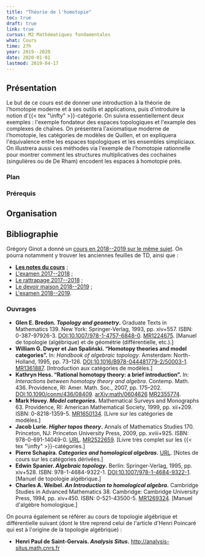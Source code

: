 ```yaml
---
title: "Théorie de l'homotopie"
toc: true
draft: true
link: true
cursus: M2 Mathématiques fondamentales
what: Cours
time: 27h
year: 2019--2020
date: 2020-01-01
lastmod: 2019-04-17
---
```


## Présentation

Le but de ce cours est de donner une introduction à la théorie de l'homotopie moderne et à ses outils et applications, puis d'introduire la notion d'{{< tex "\infty" >}}-catégorie.
On suivra essentiellement deux exemples : l'exemple fondateur des espaces topologiques et l'example des complexes de chaînes.
On présentera l'axiomatique moderne de l'homotopie, les catégories de modèles de Quillen, et on expliquera l'équivalence entre les espaces topologiques et les ensembles simpliciaux. 
On illustrera aussi ces méthodes via l'exemple de l'homotopie rationnelle pour montrer comment les structures multiplicatives des cochaines (singulières ou de De Rham) encodent les espaces à homotopie près.

### Plan

### Prérequis

## Organisation

## Bibliographie

Grégory Ginot a donné un [cours en 2018--2019 sur le même sujet](https://www.math.univ-paris13.fr/~ginot/Homotopie/).
On pourra notamment y trouver les anciennes feuilles de TD, ainsi que :

* **[Les notes du cours](https://www.math.univ-paris13.fr/%7Eginot/Homotopie/Ginot-homotopie2019.pdf)** ;
* [L'examen 2017--2018](https://www.math.univ-paris13.fr/%7Eginot/Homotopie/Homotopie_M2_Exam_2018.pdf) ;
* [Le rattrapage 2017--2018](https://www.math.univ-paris13.fr/%7Eginot/Homotopie/Homotopie_M2_R_Exam_2018.pdf) ;
* [Le devoir maison 2018--2019](https://www.math.univ-paris13.fr/%7Eginot/Homotopie/Homotopie_M2_Devoir_2019.pdf) ;
* [L'examen 2018--2019](https://www.math.univ-paris13.fr/~ginot/Homotopie/Homotopie_Exam_2019.pdf).

### Ouvrages

* **Glen E. Bredon. *Topology and geometry*.** Graduate Texts in Mathematics 139. New York: Springer-Verlag, 1993, pp. xiv+557. ISBN: 0-387-97926-3. [DOI:10.1007/978-1-4757-6848-0](https://dx.doi.org/10.1007/978-1-4757-6848-0). [MR1224675](http://www.ams.org/mathscinet-getitem?mr=1224675). <span class="text-muted">[Manuel de topologie (algébrique) et de géométrie (différentielle, etc.).]</span>
* **William G. Dwyer et Jan Spaliński. “Homotopy theories and model categories”.** In: *Handbook of algebraic topology*. Amsterdam: North-Holland, 1995, pp. 73–126. [DOI:10.1016/B978-044481779-2/50003-1](https://dx.doi.org/10.1016/B978-044481779-2/50003-1). [MR1361887](http://www.ams.org/mathscinet-getitem?mr=1361887). <span class="text-muted">[Introduction aux catégories de modèles.]</span>
* **Kathryn Hess. “Rational homotopy theory: a brief introduction”.** In: *Interactions between homotopy theory and algebra*. Contemp. Math. 436. Providence, RI: Amer. Math. Soc., 2007, pp. 175–202. [DOI:10.1090/conm/436/08409](https://dx.doi.org/10.1090/conm/436/08409). [arXiv:math/0604626](http://arxiv.org/abs/math/0604626) [MR2355774](http://www.ams.org/mathscinet-getitem?mr=2355774).
* **Mark Hovey. *Model categories*.** Mathematical Surveys and Monographs 63. Providence, RI: American Mathematical Society, 1999, pp. xii+209. ISBN: 0-8218-1359-5. [MR1650134](http://www.ams.org/mathscinet-getitem?mr=1650134). <span class="text-muted">[Livre sur les catégories de modèles.]</span>
* **Jacob Lurie. *Higher topos theory*.** Annals of Mathematics Studies 170. Princeton, NJ: Princeton University Press, 2009, pp. xviii+925. ISBN: 978-0-691-14049-0. [URL](http://www.math.harvard.edu/~lurie/papers/croppedtopoi.pdf). [MR2522659](http://www.ams.org/mathscinet-getitem?mr=2522659). <span class="text-muted">[Livre très complet sur les {{< tex "\infty" >}}-catégories.]</span>
* **Pierre Schapira. *Categories and homological algebras*.** [URL](https://webusers.imj-prg.fr/%7Epierre.schapira/lectnotes/HomAl.pdf). <span class="text-muted">[Notes de cours sur les catégories dérivées.]</span>
* **Edwin Spanier. *Algebraic topology*.** Berlin: Springer-Verlag, 1995, pp. xiv+528. ISBN: 978-1-4684-9322-1. [DOI:10.1007/978-1-4684-9322-1](https://dx.doi.org/10.1007/978-1-4684-9322-1). <span class="text-muted">[Manuel de topologie algébrique.]</span>
* **Charles A. Weibel. *An Introduction to homological algebra*.** Cambridge Studies in Advanced Mathematics 38. Cambridge: Cambridge University Press, 1994, pp. xiv+450. ISBN: 0-521-43500-5. [MR1269324](http://www.ams.org/mathscinet-getitem?mr=1269324). <span class="text-muted">[Manuel d'algèbre homologique.]</span>

On pourra également se référer au cours de topologie algébrique et différentielle suivant (dont le titre reprend celui de l'article d'Henri Poincaré qui est à l'origine de la topologie algébrique) :

* **Henri Paul de Saint-Gervais. *Analysis Situs*.** http://analysis-situs.math.cnrs.fr
